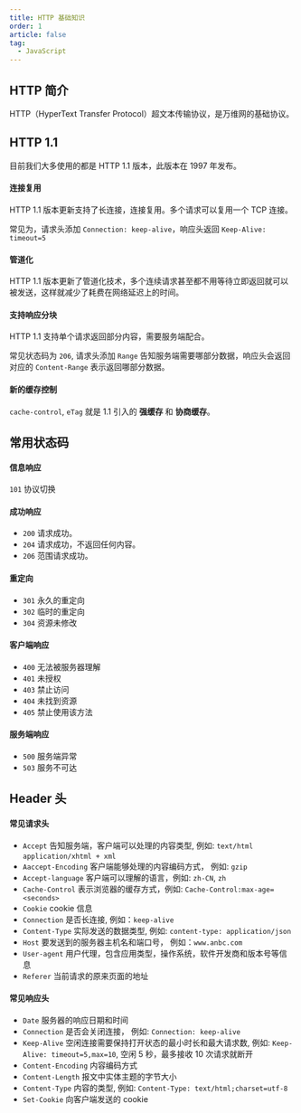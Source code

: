 ```yaml
---
title: HTTP 基础知识
order: 1
article: false
tag:
  - JavaScript
---
```


## HTTP 简介

HTTP（HyperText Transfer Protocol）超文本传输协议，是万维网的基础协议。

## HTTP 1.1

目前我们大多使用的都是 HTTP 1.1 版本，此版本在 1997 年发布。

#### 连接复用

HTTP 1.1 版本更新支持了长连接，连接复用。多个请求可以复用一个 TCP 连接。

常见为，请求头添加 `Connection: keep-alive`，响应头返回 `Keep-Alive: timeout=5`

#### 管道化

HTTP 1.1 版本更新了管道化技术，多个连续请求甚至都不用等待立即返回就可以被发送，这样就减少了耗费在网络延迟上的时间。

#### 支持响应分块

HTTP 1.1 支持单个请求返回部分内容，需要服务端配合。

常见状态码为 `206`, 请求头添加 `Range` 告知服务端需要哪部分数据，响应头会返回对应的 `Content-Range` 表示返回哪部分数据。

#### 新的缓存控制

`cache-control`, `eTag` 就是 1.1 引入的 **强缓存** 和 **协商缓存**。

## 常用状态码

#### 信息响应

`101` 协议切换

#### 成功响应

- `200` 请求成功。
- `204` 请求成功，不返回任何内容。
- `206` 范围请求成功。

#### 重定向

- `301` 永久的重定向
- `302` 临时的重定向
- `304` 资源未修改

#### 客户端响应

- `400` 无法被服务器理解
- `401` 未授权
- `403` 禁止访问
- `404` 未找到资源
- `405` 禁止使用该方法

#### 服务端响应

- `500` 服务端异常
- `503` 服务不可达

## Header 头

#### 常见请求头

- `Accept` 告知服务端，客户端可以处理的内容类型, 例如: `text/html` `application/xhtml + xml`
- `Aaccept-Encoding` 客户端能够处理的内容编码方式， 例如: `gzip`
- `Accept-language` 客户端可以理解的语言，例如: `zh-CN`, `zh`
- `Cache-Control` 表示浏览器的缓存方式，例如: `Cache-Control:max-age=<seconds>`
- `Cookie` cookie 信息
- `Connection` 是否长连接, 例如：`keep-alive`
- `Content-Type` 实际发送的数据类型, 例如: `content-type: application/json`
- `Host` 要发送到的服务器主机名和端口号， 例如：`www.anbc.com`
- `User-agent` 用户代理，包含应用类型，操作系统，软件开发商和版本号等信息
- `Referer` 当前请求的原来页面的地址

#### 常见响应头

- `Date` 服务器的响应日期和时间
- `Connection` 是否会关闭连接， 例如: `Connection: keep-alive`
- `Keep-Alive` 空闲连接需要保持打开状态的最小时长和最大请求数, 例如: `Keep-Alive: timeout=5,max=10`, 空闲 5 秒，最多接收 10 次请求就断开
- `Content-Encoding` 内容编码方式
- `Content-Length` 报文中实体主题的字节大小
- `Content-Type` 内容的类型, 例如: `Content-Type: text/html;charset=utf-8`
- `Set-Cookie` 向客户端发送的 cookie
